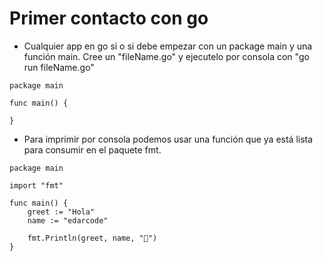 # Primer contacto con go

- Cualquier app en go si o si debe empezar con un package main y una función main. Cree un "fileName.go" y ejecutelo por consola con "go run fileName.go"

```
package main

func main() {

}
```

- Para imprimir por consola podemos usar una función que ya está lista para consumir en el paquete fmt.

```
package main

import "fmt"

func main() {
	greet := "Hola"
	name := "edarcode"

	fmt.Println(greet, name, "👋")
}
```
